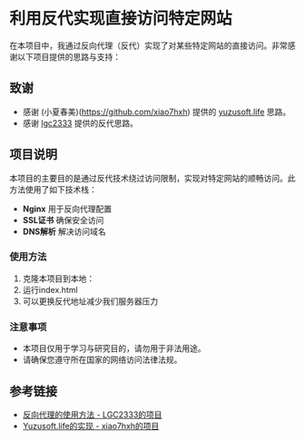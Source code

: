 # 利用反代实现直接访问特定网站

在本项目中，我通过反向代理（反代）实现了对某些特定网站的直接访问。非常感谢以下项目提供的思路与支持：

## 致谢
- 感谢 (小夏春美)(https://github.com/xiao7hxh) 提供的 [yuzusoft.life](https://yuzusoft.life) 思路。
- 感谢 [lgc2333](https://github.com/lgc2333) 提供的反代思路。

## 项目说明
本项目的主要目的是通过反代技术绕过访问限制，实现对特定网站的顺畅访问。此方法使用了如下技术栈：
- **Nginx** 用于反向代理配置
- **SSL证书** 确保安全访问
- **DNS解析** 解决访问域名

### 使用方法
1. 克隆本项目到本地：
2. 运行index.html
3. 可以更换反代地址减少我们服务器压力

### 注意事项
- 本项目仅用于学习与研究目的，请勿用于非法用途。
- 请确保您遵守所在国家的网络访问法律法规。

## 参考链接
- [反向代理的使用方法 - LGC2333的项目](https://github.com/lgc2333)
- [Yuzusoft.life的实现 - xiao7hxh的项目](https://github.com/xiao7hxh)

